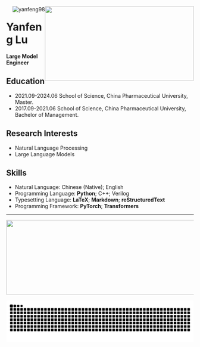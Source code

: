 <img align="right" width="400" height="200" src="https://github-readme-stats.vercel.app/api/top-langs/?username=yanfeng98&size_weight=0.15&count_weight=0.5&layout=compact&theme=vision-friendly-dark">
<img align="right" src="https://komarev.com/ghpvc/?username=yanfeng98&style=for-the-badge&color=orange" alt="yanfeng98"/>

# Yanfeng Lu

**Large Model Engineer**

## Education

- 2021.09-2024.06 School of Science, China Pharmaceutical University, Master.
- 2017.09-2021.06 School of Science, China Pharmaceutical University, Bachelor of Management.

## Research Interests

- Natural Language Processing
- Large Language Models

## Skills

- Natural Language: Chinese (Native); English
- Programming Language: **Python**; C++; Verilog
- Typesetting Language: **LaTeX**; **Markdown**; **reStructuredText**
- Programming Framework: **PyTorch**; **Transformers**

---

<p align="center">
  <img width="600" height="200" src="https://github-readme-stats.vercel.app/api?username=yanfeng98&show_icons=true&theme=vision-friendly-dark">
</p>

![亮色](https://raw.githubusercontent.com/yanfeng98/yanfeng98/output/github-contribution-grid-snake.svg)
